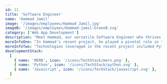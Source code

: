 ```yaml
---
id: 11
title: 'Software Engineer'
name: 'Hammad Jamil'
image: '/images/employees/Hammad Jamil.jpg'
imageB: '/images/employees/Hammad-jamil-GreenB.svg'
category: ['Web App Development']
description: "Meet Hammad, our versatile Software Engineer who thrives in the dynamic realms of coding and creativity. Beyond crafting innovative solutions, he finds joy in the world of gaming, movies, anime, TV series, table tennis, and cricket. Hammad brings a diverse set of interests and skills to our team, making him a valuable asset in both the tech and leisure worlds."
moreInfoOne: "In Hammad's recent project, he played a pivotal role in the development of a product focusing on financial report analysis. His responsibilities encompassed the implementation of Backend APIs and their integration with Open AI, Stripe, Rewardful, and Celery with Redis for efficient background processing. Hammad also took charge of implementing the Frontend UI, aligning it with the Figma design, and seamlessly integrating the necessary APIs. His expertise extended to the deployment of the application on AWS, ensuring accessibility and reliability. Technologies leveraged in this recent project included Python and Django for the backend, React JS with Material UI for the frontend, and integrations such as OpenAI, Stripe, and Rewardful. The deployment was facilitated on AWS EC2 & S3 Bucket using Docker. Hammad's comprehensive contributions significantly enhanced financial report analysis, catering specifically to financial analysts and stock traders."
moreInfoTwo: "Technologies leveraged in the recent project included Python and Django for the backend, React JS with Material UI for the frontend, and integrations such as OpenAI, Stripe, and Rewardful. The deployment was facilitated on AWS EC2 & S3 Bucket using Docker. Hammad's comprehensive contributions significantly enhanced financial report analysis, catering specifically to financial analysts and stock traders."
developmentStack:
  [
    { name: 'MERN', icon: '/icons/TechStack/mern.png' },
    { name: 'Python', icon: '/icons/TechStack/python.svg' },
    { name: 'Javascript', icon: '/icons/TechStack/javascript.svg' },
  ]
---
```

